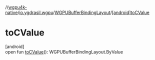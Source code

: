 //[wgpu4k-native](../../../index.md)/[io.ygdrasil.wgpu](../index.md)/[WGPUBufferBindingLayout](index.md)/[[android]toCValue]([android]to-c-value.md)

# toCValue

[android]\
open fun [toCValue]([android]to-c-value.md)(): WGPUBufferBindingLayout.ByValue
